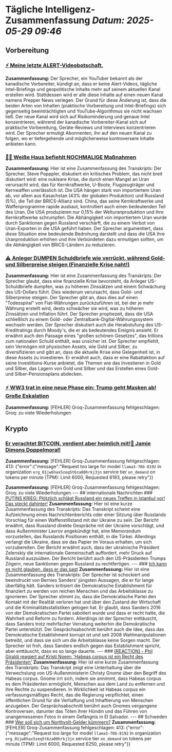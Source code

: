 # Tägliche Intelligenz-Zusammenfassung _Datum: 2025-05-29 09:46_

## Vorbereitung

### [⚡ Meine letzte ALERT-Videobotschaft.](https://www.youtube.com/watch?v=KsaJogSPDGE)
**Zusammenfassung:** Der Sprecher, ein YouTuber bekannt als der kanadische Vorbereiter, kündigt an, dass er keine Alert-Videos, tägliche Intel-Briefings und geopolitische Inhalte mehr auf seinem aktuellen Kanal erstellen wird. Stattdessen wird er alle diese Inhalte auf einen neuen Kanal namens Prepper News verlegen. Der Grund für diese Änderung ist, dass die beiden Arten von Inhalten (praktische Vorbereitung und Intel-Briefings) sich gegenseitig beeinträchtigten und YouTube-Algorithmus sie nicht wachsen ließ. Der neue Kanal wird sich auf Risikominderung und genaue Intel konzentrieren, während der kanadische Vorbereiter-Kanal sich auf praktische Vorbereitung, Geräte-Reviews und Interviews konzentrieren wird. Der Sprecher ermutigt Abonnenten, ihn auf den neuen Kanal zu folgen, wo er tiefergehende und möglicherweise kontroversere Inhalte anbieten kann.

### [🚨🚨 Weiße Haus befiehlt NOCHMALIGE Maßnahmen](https://www.youtube.com/watch?v=rG_3uCJx_PQ)
**Zusammenfassung:** Hier ist eine Zusammenfassung des Transkripts: Der Sprecher, Steve Popppler, diskutiert ein kritisches Problem, das nicht breit diskutiert wird: eine nukleare Krise, die durch einen Mangel an Uran verursacht wird, das für Kernkraftwerke, U-Boote, Flugzeugträger und Kernwaffen unerlässlich ist. Die USA hängen stark von importiertem Uran ab, vor allem aus Kasachstan (43% der globalen Produktion) und Russland (5%), die Teil der BRICS-Allianz sind. China, das seine Kernkraftwerke und Waffenprogramme rapide ausbaut, kontrolliert auch einen bedeutenden Teil des Uran. Die USA produzieren nur 0,15% der Welturanproduktion und ihre Kernkraftwerke schrumpfen. Die Abhängigkeit von importiertem Uran wurde durch Sanktionen gegen Russland verschärft, die zu einem Verbot von Uran-Exporten in die USA geführt haben. Der Sprecher argumentiert, dass diese Situation eine bedeutende Bedrohung darstellt und dass die USA ihre Uranproduktion erhöhen und ihre Verbündeten dazu ermutigen sollten, um die Abhängigkeit von BRICS-Ländern zu reduzieren.

### [⚠️ Anleger DUMPEN Schuldbriefe wie verrückt, während Gold- und Silberpreise steigen (Finanzielle Krise naht!)](https://www.youtube.com/watch?v=dOyoljrgDJY)
**Zusammenfassung:** Hier ist eine Zusammenfassung des Transkripts: Der Sprecher glaubt, dass eine finanzielle Krise bevorsteht, da Anleger US-Schuldbriefe dumpfen, was zu höheren Zinssätzen und einem Schwächung des US-Dollars führt. Dies wiederum verursacht, dass Gold- und Silberpreise steigen. Der Sprecher gibt an, dass dies auf einen "Todesspiral" von Fiat-Währungen zurückzuführen ist, bei der je mehr Währung erstellt wird, desto schwächer sie wird, was zu höheren Zinssätzen und Inflation führt. Der Sprecher prophezeit, dass die USA schließlich zu einem Gold- oder Zentralbank-Digital-Währungssystem wechseln werden. Der Sprecher diskutiert auch die Herabstufung des US-Kreditratings durch Moody's, die er als bedeutendes Ereignis ansieht. Er erwähnt auch den Passage eines "großen schönen Gesetzes", das trillions zum nationalen Schuld enthält, was unsicher ist. Der Sprecher empfiehlt, sein Vermögen mit physischen Assets, wie Gold und Silber, zu diversifizieren und gibt an, dass die aktuelle Krise eine Gelegenheit ist, in diese Assets zu investieren. Er erwähnt auch, dass er eine Rabattaktion auf seine Investitions-Kurse anbietet, die Themen wie das Investieren in Gold und Silber, das Lagern von Gold und Silber und das Erstellen eines Gold- und Silber-Pensionsplans abdecken.

### [⚡ WW3 trat in eine neue Phase ein: Trump geht Masken ab! Große Eskalation](https://www.youtube.com/watch?v=pRvmUf4gvgA)
**Zusammenfassung:** [FEHLER] Groq-Zusammenfassung fehlgeschlagen: Groq: zu viele Wiederholungen

## Krypto

### [Er verachtet BITCOIN, verdient aber heimlich mit!🧐 Jamie Dimons Doppelmoral!](https://www.youtube.com/watch?v=Qo-KOMMZhTU)
**Zusammenfassung:** [FEHLER] Groq-Zusammenfassung fehlgeschlagen: 413: {"error":{"message":"Request too large for model `llama3-70b-8192` in organization `org_01jw6hax5zeq5t6za00hrkj3jn` service tier `on_demand` on tokens per minute (TPM): Limit 6000, Requested 6193, please retry"}}

**Zusammenfassung:** [FEHLER] Groq-Zusammenfassung fehlgeschlagen: Groq: zu viele Wiederholungen --- ## internationale Nachrichten ### [PUTINS KRIEG: Plötzlich schlägt Russland ein neues Treffen in Istanbul vor! Das steckt dahinter!](https://www.youtube.com/watch?v=RFnNN-EL7I4) **Zusammenfassung:** Hier ist eine kurze Zusammenfassung des Transkripts: Das Transkript scheint eine Aufzeichnung eines Nachrichtenberichts oder einer Sitzung über Russlands Vorschlag für einen Waffenstillstand mit der Ukraine zu sein. Der Bericht erwähnt, dass Russland direkte Gespräche mit der Ukraine vorschlägt, und dass Außenminister Lavrov angekündigt hat, eine Memorandum vorzustellen, das Russlands Positionen enthält, in die Türkei. Allerdings verlangt die Ukraine, dass sie das Papier im Voraus erhalten, um sich vorzubereiten. Der Bericht erwähnt auch, dass der ukrainische Präsident Zelenskiy die internationale Gemeinschaft auffordert, mehr Druck auf Russland auszuüben. Der Bericht berührt auch den US-Präsidenten Trumps Zögern, neue Sanktionen gegen Russland zu rechtfertigen. --- ### [Ich kann es nicht glauben, dass er das sagt](https://www.youtube.com/watch?v=0ZVY7xX_KbI) **Zusammenfassung:** Hier ist eine Zusammenfassung des Transkripts: Der Sprecher ist schockiert und beeindruckt von Bernies Sanders' jüngsten Aussagen, die er für lange überfällig hält. Sanders kritisiert die Demokratische Establishment für finanziert zu werden von reichen Menschen und das Arbeitsklasse zu ignorieren. Der Sprecher stimmt zu, dass die Demokratische Partei den Kontakt mit der Realität verloren hat und über den Zustand der Wirtschaft und die Kriminalitätsstatistiken gelogen hat. Er glaubt, dass Sanders 2016 von der Demokratischen Partei sabotiert wurde und dass er recht hatte, die Wahrheit und Reform zu fordern. Allerdings ist der Sprecher enttäuscht, dass Sanders trotz mehrfacher Verratung weiterhin die Demokratische Partei unterstützt. Der Gesprächsabschnitt berührt auch die Idee, dass das Demokratische Establishment korrupt ist und seit 2008 Wahlmanipulationen betreibt, und dass sie sich um die Arbeitsklasse keine Sorgen macht. Der Sprecher ist froh, dass Sanders endlich gegen das Establishment spricht, aber enttäuscht, dass es so lange dauerte. --- ### [[REACTION] - Phil Giraldi reagiert auf Kristi Noem: 'Habeas corpus ist ein Recht des Präsidenten'](https://www.youtube.com/watch?v=MX-_i-LNWFI) **Zusammenfassung:** Hier ist eine kurze Zusammenfassung des Transkripts: Das Transkript zeigt eine Unterhaltung über die Verwechslung von US-Außenministerin Christy Gnome über den Begriff des Habeas corpus. Gnome irrt sich, indem sie annimmt, dass Habeas corpus es dem Präsidenten ermöglicht, Menschen aus dem Land zu entfernen und ihre Rechte zu suspendieren. In Wirklichkeit ist Habeas corpus ein verfassungsmäßiges Recht, das die Regierung verpflichtet, einen öffentlichen Grund für die Verhaftung und Inhaftierung von Menschen anzugeben. Der Gesprächsabschnitt berührt auch Gnomes vergangene Kontroversen, darunter das Töten ihrer Hündin und das Führen von unangemessenen Fotos in einem Gefängnis in El Salvador. --- ## Schweden ### [Wer soll sich um Northvolt-Gelder kümmern?](https://www.youtube.com/watch?v=_yZMPakMOtM) **Zusammenfassung:** [FEHLER] Groq-Zusammenfassung fehlgeschlagen: 413: {"error":{"message":"Request too large for model `llama3-70b-8192` in organization `org_01jw6hax5zeq5t6za00hrkj3jn` service tier `on_demand` on tokens per minute (TPM): Limit 6000, Requested 6250, please retry"}}